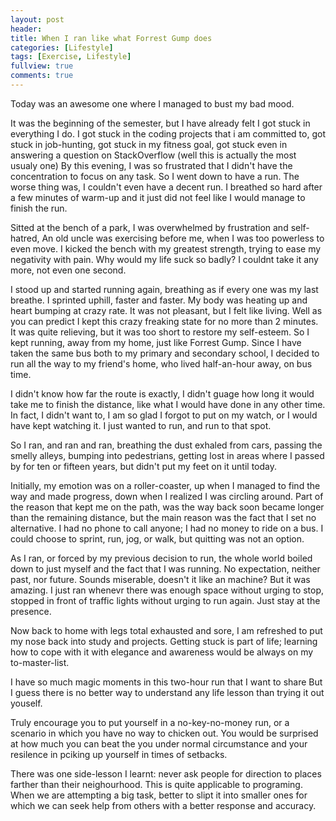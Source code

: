 ```yaml
---
layout: post
header:
title: When I ran like what Forrest Gump does
categories: [Lifestyle]
tags: [Exercise, Lifestyle]
fullview: true
comments: true
---
```


Today was an awesome one where I managed to bust my bad mood.

It was the beginning of the semester, but I have already felt I got stuck in everything I do. I got stuck in the coding projects that i am committed to, got stuck in job-hunting, got stuck in my fitness goal, got stuck even in answering a question on StackOverflow (well this is actually the most usualy one) By this evening, I was so frustrated that I didn't have the concentration to focus on any task. So I went down to have a run. The worse thing was, I couldn't even have a decent run. I breathed so hard after a few minutes of warm-up and it just did not feel like I would manage to finish the run.

Sitted at the bench of a park, I was overwhelmed by frustration and self-hatred, An old uncle was exercising before me, when I was too powerless to even move. I kicked the bench with my greatest strength, trying to ease my negativity with pain. Why would my life suck so badly? I couldnt take it any more, not even one second.

I stood up and started running again, breathing as if every one was my last breathe. I sprinted uphill, faster and faster. My body was heating up and heart bumping at crazy rate. It was not pleasant, but I felt like living. 
Well as you can predict I kept this crazy freaking state for no more than 2 minutes. It was quite relieving, but it was too short to restore my self-esteem. So I kept running, away from my home, just like Forrest Gump.
Since I have taken the same bus both to my primary and secondary school, I decided to run all the way to my friend's home, who lived half-an-hour away, on bus time. 

I didn't know how far the route is exactly, I didn't guage how long it would take me to finish the distance, like what I would have done in any other time. In fact, I didn't want to, I am so glad I forgot to put on my watch, or I would have kept watching it. I just wanted to run, and run to that spot.

So I ran, and ran and ran, breathing the dust exhaled from cars, passing the smelly alleys, bumping into pedestrians, getting lost in areas where I passed by for ten or fifteen years, but didn't put my feet on it until today. 

Initially, my emotion was on a roller-coaster, up when I managed to find the way and made progress, down when I realized I was circling around. Part of the reason that kept me on the path, was the way back soon became longer than the remaining distance, but the main reason was the fact that I set no alternative. I had no phone to call anyone; I had no money to ride on a bus. I could choose to sprint, run, jog, or walk, but quitting was not an option.

As I ran, or forced by my previous decision to run, the whole world boiled down to just myself and the fact that I was running. No expectation, neither past, nor future. Sounds miserable, doesn't it like an machine? But it was amazing. I just ran whenevr there was enough space without urging to stop, stopped in front of traffic lights without urging to run again. Just stay at the presence.

Now back to home with legs total exhausted and sore, I am refreshed to put my nose back into study and projects. Getting stuck is part of life; learning how to cope with it with elegance and awareness would be always on my to-master-list. 

I have so much magic moments in this two-hour run that I want to share But I guess there is no better way to understand any life lesson than trying it out youself. 

Truly encourage you to put yourself in a no-key-no-money run, or a scenario in which you have no way to chicken out. You would be surprised at how much you can beat the you under normal circumstance and your resilence in pciking up yourself in times of setbacks.

There was one side-lesson I learnt: never ask people for direction to places farther than their neighourhood. This is quite applicable to programing. When we are attempting a big task, better to slipt it into smaller ones for which we can seek help from others with a better response and accuracy.